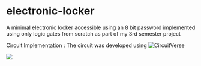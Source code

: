 # electronic-locker
A minimal electronic locker accessible using an 8 bit password implemented using only logic gates from scratch as part of my 3rd semester project

Circuit Implementation :
The circuit was developed using ![CircuitVerse](https://circuitverse.org/users/56458/projects/lcd_experiment_1-bff6d523-f143-413a-90fe-e004713c1769)

![](https://i.imgur.com/OV5Qeel.gif)
